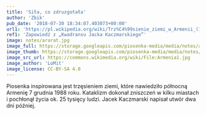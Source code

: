 ```yaml
---
title: 'Siła, co zdruzgotała'
author: 'Zbik'
pub_date: '2018-07-30 18:34:07.403073+00:00'
url1: 'https://pl.wikipedia.org/wiki/Trz%C4%99sienie_ziemi_w_Armenii_(1988)'
ref1: 'Zapowiedź z „Kwadransu Jacka Kaczmarskiego”'
image: notes/ararat.jpg
image_full: https://storage.googleapis.com/piosenka-media/media/notes/ararat.jpg
image_thumb: https://storage.googleapis.com/piosenka-media/media/notes/ararat.jpg.0x300_q85_upscale.jpg
image_src_url: https://commons.wikimedia.org/wiki/File:Armenia1.jpg
image_author: 'LoMit'
image_license: CC-BY-SA 4.0
---
```


Piosenka inspirowana jest trzęsieniem ziemi, które nawiedziło północną Armenię 7 grudnia 1988 roku. Kataklizm dokonał zniszczeń w kilku miastach i pochłonął życia ok. 25 tysięcy ludzi. Jacek Kaczmarski napisał utwór dwa dni później.